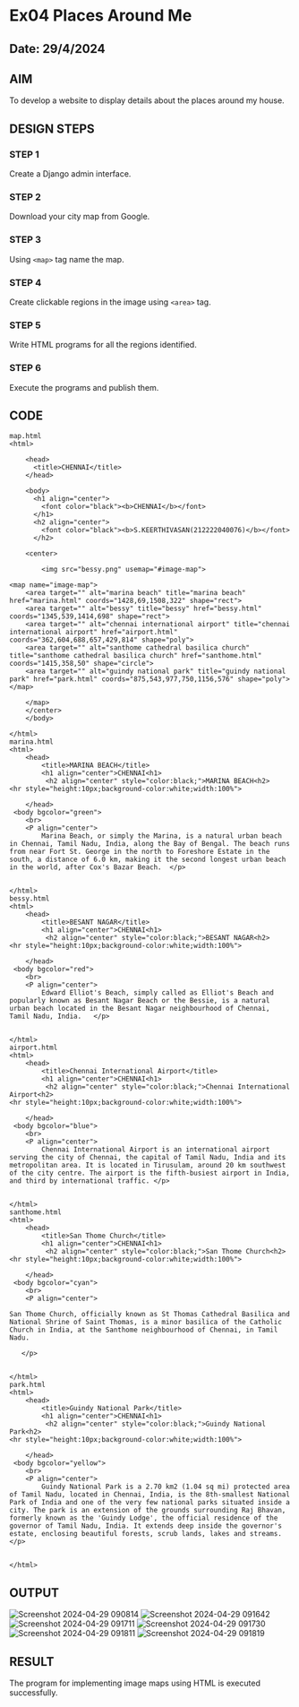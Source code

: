 # Ex04 Places Around Me
## Date: 29/4/2024

## AIM
To develop a website to display details about the places around my house.

## DESIGN STEPS

### STEP 1
Create a Django admin interface.

### STEP 2
Download your city map from Google.

### STEP 3
Using ```<map>``` tag name the map.

### STEP 4
Create clickable regions in the image using ```<area>``` tag.

### STEP 5
Write HTML programs for all the regions identified.

### STEP 6
Execute the programs and publish them.

## CODE
```
map.html
<html>

    <head>
      <title>CHENNAI</title>
    </head>
    
    <body>
      <h1 align="center">
        <font color="black"><b>CHENNAI</b></font>
      </h1>
      <h2 align="center">
        <font color="black"><b>S.KEERTHIVASAN(212222040076)</b></font>
      </h2>
    
    <center>
       
        <img src="bessy.png" usemap="#image-map">

<map name="image-map">
    <area target="" alt="marina beach" title="marina beach" href="marina.html" coords="1428,69,1508,322" shape="rect">
    <area target="" alt="bessy" title="bessy" href="bessy.html" coords="1345,539,1414,698" shape="rect">
    <area target="" alt="chennai international airport" title="chennai international airport" href="airport.html" coords="362,604,688,657,429,814" shape="poly">
    <area target="" alt="santhome cathedral basilica church" title="santhome cathedral basilica church" href="santhome.html" coords="1415,358,50" shape="circle">
    <area target="" alt="guindy national park" title="guindy national park" href="park.html" coords="875,543,977,750,1156,576" shape="poly">
</map>
    
    </map>
    </center>
    </body>
    
</html>
marina.html
<html>
    <head>
        <title>MARINA BEACH</title>
        <h1 align="center">CHENNAI<h1>
         <h2 align="center" style="color:black;">MARINA BEACH<h2>   
<hr style="height:10px;background-color:white;width:100%">

    </head>
 <body bgcolor="green"> 
    <br>   
    <P align="center"> 
        Marina Beach, or simply the Marina, is a natural urban beach in Chennai, Tamil Nadu, India, along the Bay of Bengal. The beach runs from near Fort St. George in the north to Foreshore Estate in the south, a distance of 6.0 km, making it the second longest urban beach in the world, after Cox's Bazar Beach.  </p>    


</html>
bessy.html
<html>
    <head>
        <title>BESANT NAGAR</title>
        <h1 align="center">CHENNAI<h1>
         <h2 align="center" style="color:black;">BESANT NAGAR<h2>   
<hr style="height:10px;background-color:white;width:100%">

    </head>
 <body bgcolor="red"> 
    <br>   
    <P align="center"> 
        Edward Elliot's Beach, simply called as Elliot's Beach and popularly known as Besant Nagar Beach or the Bessie, is a natural urban beach located in the Besant Nagar neighbourhood of Chennai, Tamil Nadu, India.   </p>    


</html>
airport.html
<html>
    <head>
        <title>Chennai International Airport</title>
        <h1 align="center">CHENNAI<h1>
         <h2 align="center" style="color:black;">Chennai International Airport<h2>   
<hr style="height:10px;background-color:white;width:100%">

    </head>
 <body bgcolor="blue"> 
    <br>   
    <P align="center"> 
        Chennai International Airport is an international airport serving the city of Chennai, the capital of Tamil Nadu, India and its metropolitan area. It is located in Tirusulam, around 20 km southwest of the city centre. The airport is the fifth-busiest airport in India, and third by international traffic. </p>    


</html>
santhome.html
<html>
    <head>
        <title>San Thome Church</title>
        <h1 align="center">CHENNAI<h1>
         <h2 align="center" style="color:black;">San Thome Church<h2>   
<hr style="height:10px;background-color:white;width:100%">

    </head>
 <body bgcolor="cyan"> 
    <br>   
    <P align="center"> 
        
San Thome Church, officially known as St Thomas Cathedral Basilica and National Shrine of Saint Thomas, is a minor basilica of the Catholic Church in India, at the Santhome neighbourhood of Chennai, in Tamil Nadu.

   </p>    


</html>
park.html
<html>
    <head>
        <title>Guindy National Park</title>
        <h1 align="center">CHENNAI<h1>
         <h2 align="center" style="color:black;">Guindy National Park<h2>   
<hr style="height:10px;background-color:white;width:100%">

    </head>
 <body bgcolor="yellow"> 
    <br>   
    <P align="center"> 
        Guindy National Park is a 2.70 km2 (1.04 sq mi) protected area of Tamil Nadu, located in Chennai, India, is the 8th-smallest National Park of India and one of the very few national parks situated inside a city. The park is an extension of the grounds surrounding Raj Bhavan, formerly known as the 'Guindy Lodge', the official residence of the governor of Tamil Nadu, India. It extends deep inside the governor's estate, enclosing beautiful forests, scrub lands, lakes and streams.   </p>    


</html> 

```

## OUTPUT
![Screenshot 2024-04-29 090814](https://github.com/keerthivasan50/NearMe/assets/150429883/b65f8b07-9acf-4627-b957-a4a90faac46e)
![Screenshot 2024-04-29 091642](https://github.com/keerthivasan50/NearMe/assets/150429883/9124a459-901a-4d0b-abab-f1e0c21c4fdf)
![Screenshot 2024-04-29 091711](https://github.com/keerthivasan50/NearMe/assets/150429883/2e953b1d-ef61-4237-b68d-f1d61e9a1f36)
![Screenshot 2024-04-29 091730](https://github.com/keerthivasan50/NearMe/assets/150429883/f52e113d-2905-41e9-8834-bdb9b53ca168)
![Screenshot 2024-04-29 091811](https://github.com/keerthivasan50/NearMe/assets/150429883/a531a22b-4a90-484f-9be2-fe77c6b9714a)
![Screenshot 2024-04-29 091819](https://github.com/keerthivasan50/NearMe/assets/150429883/9379f6d9-fa7e-47dc-bc52-75c22addc4c1)








## RESULT
The program for implementing image maps using HTML is executed successfully.
